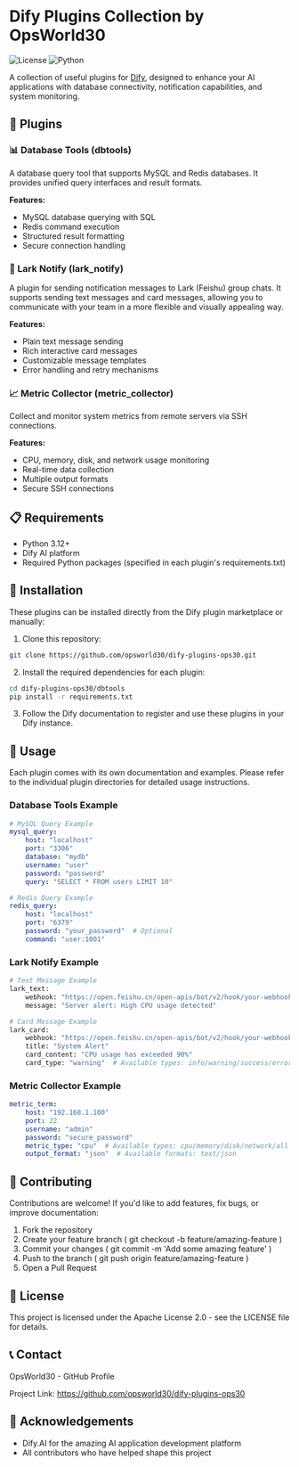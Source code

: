 # Dify Plugins Collection by OpsWorld30

![License](https://img.shields.io/badge/license-Apache%202.0-blue.svg)
![Python](https://img.shields.io/badge/python-3.12-blue.svg)

A collection of useful plugins for [Dify](https://dify.ai), designed to enhance your AI applications with database connectivity, notification capabilities, and system monitoring.

## 🚀 Plugins

### 📊 Database Tools (dbtools)

A database query tool that supports MySQL and Redis databases. It provides unified query interfaces and result formats.

**Features:**
- MySQL database querying with SQL
- Redis command execution
- Structured result formatting
- Secure connection handling

### 📱 Lark Notify (lark_notify)

A plugin for sending notification messages to Lark (Feishu) group chats. It supports sending text messages and card messages, allowing you to communicate with your team in a more flexible and visually appealing way.

**Features:**
- Plain text message sending
- Rich interactive card messages
- Customizable message templates
- Error handling and retry mechanisms

### 📈 Metric Collector (metric_collector)

Collect and monitor system metrics from remote servers via SSH connections.

**Features:**
- CPU, memory, disk, and network usage monitoring
- Real-time data collection
- Multiple output formats
- Secure SSH connections

## 📋 Requirements

- Python 3.12+
- Dify AI platform
- Required Python packages (specified in each plugin's requirements.txt)

## 🔧 Installation

These plugins can be installed directly from the Dify plugin marketplace or manually:

1. Clone this repository:
```bash
git clone https://github.com/opsworld30/dify-plugins-ops30.git
```

2. Install the required dependencies for each plugin:
```bash
cd dify-plugins-ops30/dbtools
pip install -r requirements.txt
```

3. Follow the Dify documentation to register and use these plugins in your Dify instance.

## 📖 Usage
Each plugin comes with its own documentation and examples. Please refer to the individual plugin directories for detailed usage instructions.

### Database Tools Example
```yaml
# MySQL Query Example
mysql_query:
    host: "localhost"
    port: "3306"
    database: "mydb"
    username: "user"
    password: "password"
    query: "SELECT * FROM users LIMIT 10"

# Redis Query Example
redis_query:
    host: "localhost"
    port: "6379"
    password: "your_password"  # Optional
    command: "user:1001"
```

### Lark Notify Example
```python
# Text Message Example
lark_text:
    webhook: "https://open.feishu.cn/open-apis/bot/v2/hook/your-webhook-token"
    message: "Server alert: High CPU usage detected"

# Card Message Example
lark_card:
    webhook: "https://open.feishu.cn/open-apis/bot/v2/hook/your-webhook-token"
    title: "System Alert"
    card_content: "CPU usage has exceeded 90%"
    card_type: "warning"  # Available types: info/warning/success/error
```

### Metric Collector Example
```yaml
metric_term:
    host: "192.168.1.100"
    port: 22
    username: "admin"
    password: "secure_password"
    metric_type: "cpu"  # Available types: cpu/memory/disk/network/all
    output_format: "json"  # Available formats: text/json
```

## 🤝 Contributing
Contributions are welcome! If you'd like to add features, fix bugs, or improve documentation:

1. Fork the repository
2. Create your feature branch ( git checkout -b feature/amazing-feature )
3. Commit your changes ( git commit -m 'Add some amazing feature' )
4. Push to the branch ( git push origin feature/amazing-feature )
5. Open a Pull Request
## 📜 License
This project is licensed under the Apache License 2.0 - see the LICENSE file for details.

## 📞 Contact
OpsWorld30 - GitHub Profile

Project Link: https://github.com/opsworld30/dify-plugins-ops30

## 🙏 Acknowledgements
- Dify.AI for the amazing AI application development platform
- All contributors who have helped shape this project